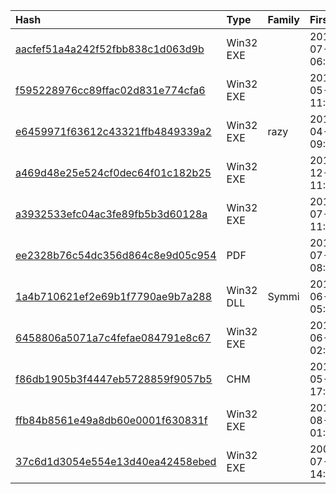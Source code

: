 |Hash|Type|Family|First_Seen|Name|
|:--|:--|:--|:--|:--|
|[aacfef51a4a242f52fbb838c1d063d9b](https://www.virustotal.com/gui/file/aacfef51a4a242f52fbb838c1d063d9b)|Win32 EXE||2019-07-12 06:28:16|53145f374299e673d82d108b133341dc7bee642530b560118e3cbcdb981ee92c.bin|
|[f595228976cc89ffac02d831e774cfa6](https://www.virustotal.com/gui/file/f595228976cc89ffac02d831e774cfa6)|Win32 EXE||2019-05-08 11:55:56| |
|[e6459971f63612c43321ffb4849339a2](https://www.virustotal.com/gui/file/e6459971f63612c43321ffb4849339a2)|Win32 EXE|razy|2018-04-17 09:53:55|000141961f681d67ec2cd910e598f9d4e8230de1|
|[a469d48e25e524cf0dec64f01c182b25](https://www.virustotal.com/gui/file/a469d48e25e524cf0dec64f01c182b25)|Win32 EXE||2017-12-28 11:20:21|312f62f4b6a6251a8b6501d665da3069ce21a3b6|
|[a3932533efc04ac3fe89fb5b3d60128a](https://www.virustotal.com/gui/file/a3932533efc04ac3fe89fb5b3d60128a)|Win32 EXE||2017-07-17 11:27:05|re.exe|
|[ee2328b76c54dc356d864c8e9d05c954](https://www.virustotal.com/gui/file/ee2328b76c54dc356d864c8e9d05c954)|PDF||2014-07-24 08:57:53|108ec30f194c294cfb40b34a9a7cb765658d5f81a6f9783d32bbfdb97221cd71.virus|
|[1a4b710621ef2e69b1f7790ae9b7a288](https://www.virustotal.com/gui/file/1a4b710621ef2e69b1f7790ae9b7a288)|Win32 DLL|Symmi|2014-06-24 05:29:32|ieupd.dll|
|[6458806a5071a7c4fefae084791e8c67](https://www.virustotal.com/gui/file/6458806a5071a7c4fefae084791e8c67)|Win32 EXE||2013-06-04 02:34:54|6458806a5071a7c4fefae084791e8c67_6b1f8b303956c04e24448b1eec8634bd3fb2784c8a2d12ecf8588424b36d3cbc.bin|
|[f86db1905b3f4447eb5728859f9057b5](https://www.virustotal.com/gui/file/f86db1905b3f4447eb5728859f9057b5)|CHM||2013-05-27 17:45:51|ttcalc.chm|
|[ffb84b8561e49a8db60e0001f630831f](https://www.virustotal.com/gui/file/ffb84b8561e49a8db60e0001f630831f)|Win32 EXE||2012-08-22 01:31:04|Google Chrome Frame|
|[37c6d1d3054e554e13d40ea42458ebed](https://www.virustotal.com/gui/file/37c6d1d3054e554e13d40ea42458ebed)|Win32 EXE||2009-07-27 14:01:40| |
